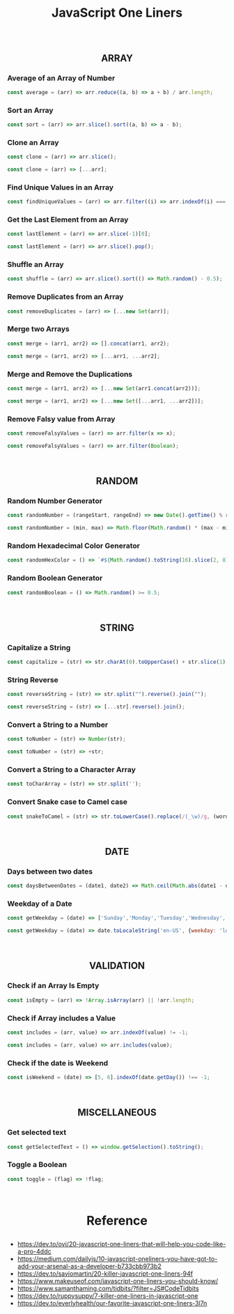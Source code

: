 <h1 align="center"> 

JavaScript One Liners 

</h1>

<br><h2 align="center"> ARRAY </h2>

### Average of an Array of Number

```JavaScript
const average = (arr) => arr.reduce((a, b) => a + b) / arr.length;
```

### Sort an Array

```JavaScript
const sort = (arr) => arr.slice().sort((a, b) => a - b);
```

### Clone an Array

```JavaScript
const clone = (arr) => arr.slice();
```

```JavaScript
const clone = (arr) => [...arr];
```

### Find Unique Values in an Array

```JavaScript
const findUniqueValues = (arr) => arr.filter((i) => arr.indexOf(i) === arr.lastIndexOf(i));
```

### Get the Last Element from an Array

```JavaScript
const lastElement = (arr) => arr.slice(-1)[0];
```

```JavaScript
const lastElement = (arr) => arr.slice().pop();
```


### Shuffle an Array

```JavaScript
const shuffle = (arr) => arr.slice().sort(() => Math.random() - 0.5);
```

### Remove Duplicates from an Array

```JavaScript
const removeDuplicates = (arr) => [...new Set(arr)];
```

### Merge two Arrays

```JavaScript
const merge = (arr1, arr2) => [].concat(arr1, arr2);
```

```JavaScript
const merge = (arr1, arr2) => [...arr1, ...arr2];
```

### Merge and Remove the Duplications

```JavaScript
const merge = (arr1, arr2) => [...new Set(arr1.concat(arr2))];
```

```JavaScript
const merge = (arr1, arr2) => [...new Set([...arr1, ...arr2])];
```

### Remove Falsy value from Array

```JavaScript
const removeFalsyValues = (arr) => arr.filter(x => x);
```

```JavaScript
const removeFalsyValues = (arr) => arr.filter(Boolean);
```

<br><h2 align="center"> RANDOM </h2>

### Random Number Generator

```JavaScript
const randomNumber = (rangeStart, rangeEnd) => new Date().getTime() % rangeEnd + rangeStart;
```

```JavaScript
const randomNumber = (min, max) => Math.floor(Math.random() * (max - min + 1) + min);
```

### Random Hexadecimal Color Generator

```JavaScript
const randomHexColor = () => `#${Math.random().toString(16).slice(2, 8).padEnd(6, '0')}`;
```

### Random Boolean Generator
```JavaScript
const randomBoolean = () => Math.random() >= 0.5;
```

<br><h2 align="center"> STRING </h2>

### Capitalize a String

```JavaScript
const capitalize = (str) => str.charAt(0).toUpperCase() + str.slice(1);
```

### String Reverse

```JavaScript
const reverseString = (str) => str.split("").reverse().join("");
```

```JavaScript
const reverseString = (str) => [...str].reverse().join();
```

### Convert a String to a Number

```JavaScript
const toNumber = (str) => Number(str);
```

```JavaScript
const toNumber = (str) => +str;
```

### Convert a String to a Character Array

```JavaScript
const toCharArray = (str) => str.split('');
```

### Convert Snake case to Camel case

```JavaScript
const snakeToCamel = (str) => str.toLowerCase().replace(/(_\w)/g, (word) => word.toUpperCase().substr(1));
```

<br><h2 align="center"> DATE </h2>

### Days between two dates

```JavaScript
const daysBetweenDates = (date1, date2) => Math.ceil(Math.abs(date1 - date2) / (1000 * 60 * 60 * 24));
```

### Weekday of a Date

```JavaScript
const getWeekday = (date) => ['Sunday','Monday','Tuesday','Wednesday','Thursday','Friday','Saturday'][date.getDay()];
```

```JavaScript
const getWeekday = (date) => date.toLocaleString('en-US', {weekday: 'long'});
```

<br><h2 align="center"> VALIDATION </h2>

### Check if an Array Is Empty

```JavaScript
const isEmpty = (arr) => !Array.isArray(arr) || !arr.length;
```

### Check if Array includes a Value

```JavaScript
const includes = (arr, value) => arr.indexOf(value) != -1;
```

```JavaScript
const includes = (arr, value) => arr.includes(value);
```

### Check if the date is Weekend

```JavaScript
const isWeekend = (date) => [5, 6].indexOf(date.getDay()) !== -1;
```

<br><h2 align="center"> MISCELLANEOUS </h2>

### Get selected text

```JavaScript
const getSelectedText = () => window.getSelection().toString();
```
### Toggle a Boolean

```JavaScript
const toggle = (flag) => !flag;
```



<br><h1 align="center"> 

Reference 

</h1>

* https://dev.to/ovi/20-javascript-one-liners-that-will-help-you-code-like-a-pro-4ddc
* https://medium.com/dailyjs/10-javascript-oneliners-you-have-got-to-add-your-arsenal-as-a-developer-b733cbb973b2
* https://dev.to/saviomartin/20-killer-javascript-one-liners-94f
* https://www.makeuseof.com/javascript-one-liners-you-should-know/
* https://www.samanthaming.com/tidbits/?filter=JS#CodeTidbits
* https://dev.to/ruppysuppy/7-killer-one-liners-in-javascript-one
* https://dev.to/everlyhealth/our-favorite-javascript-one-liners-3l7n
